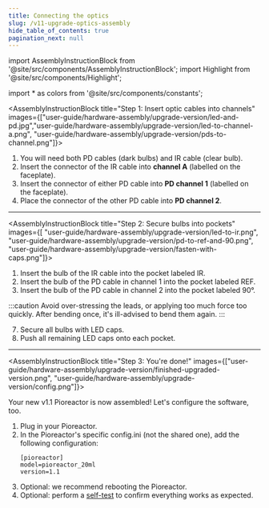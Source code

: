 ```yaml
---
title: Connecting the optics
slug: /v11-upgrade-optics-assembly
hide_table_of_contents: true
pagination_next: null
---
```


import AssemblyInstructionBlock from '@site/src/components/AssemblyInstructionBlock';
import Highlight from '@site/src/components/Highlight';

import * as colors from '@site/src/components/constants';


<AssemblyInstructionBlock title="Step 1: Insert optic cables into channels" images={["user-guide/hardware-assembly/upgrade-version/led-and-pd.jpg","user-guide/hardware-assembly/upgrade-version/led-to-channel-a.png", "user-guide/hardware-assembly/upgrade-version/pds-to-channel.png"]}>

1.  You will need both PD cables (dark bulbs) and IR cable (clear bulb).
2.  Insert the connector of the <Highlight color={colors.magenta}>IR cable</Highlight> into **channel A** (labelled on the faceplate).
3.  Insert the connector of either <Highlight color={colors.red}>PD cable</Highlight> into **PD channel 1** (labelled on the faceplate).
4.  Place the connector of the other <Highlight color={colors.blue}>PD cable</Highlight> into **PD channel 2**.

</AssemblyInstructionBlock>

-----


<AssemblyInstructionBlock title="Step 2: Secure bulbs into pockets" images={[ "user-guide/hardware-assembly/upgrade-version/led-to-ir.png", "user-guide/hardware-assembly/upgrade-version/pd-to-ref-and-90.png", "user-guide/hardware-assembly/upgrade-version/fasten-with-caps.png"]}>

1. Insert the bulb of the <Highlight color={colors.magenta}>IR cable</Highlight> into the pocket labeled <Highlight color={colors.magenta}>IR</Highlight>.
2. Insert the bulb of the <Highlight color={colors.red}>PD cable</Highlight> in channel 1 into the pocket labeled <Highlight color={colors.red}>REF</Highlight>.
3. Insert the bulb of the <Highlight color={colors.blue}>PD cable</Highlight> in channel 2 into the pocket labeled <Highlight color={colors.blue}>90°</Highlight>.

:::caution
Avoid over-stressing the leads, or applying too much force too quickly. After bending once, it's ill-advised to bend them again.
:::

7. Secure all bulbs with LED caps. 
8. Push all remaining LED caps onto each pocket.

</AssemblyInstructionBlock>

-------

<AssemblyInstructionBlock title="Step 3: You're done!" images={["user-guide/hardware-assembly/upgrade-version/finished-upgraded-version.png", "user-guide/hardware-assembly/upgrade-version/config.png"]}>

Your new v1.1 Pioreactor is now assembled! Let's configure the software, too.

1. Plug in your Pioreactor.
2. In the Pioreactor's specific config.ini (not the shared one), add the following configuration:
   ```
   [pioreactor]
   model=pioreactor_20ml
   version=1.1
   ```
3. Optional: we recommend rebooting the Pioreactor.
4. Optional: perform a [self-test](/user-guide/running-self-test) to confirm everything works as expected.

</AssemblyInstructionBlock>